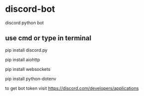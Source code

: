 # discord-bot
discord python bot



## use cmd or type in terminal

pip install discord.py

pip install aiohttp

pip install websockets

pip install python-dotenv



to get bot token visit https://discord.com/developers/applications
